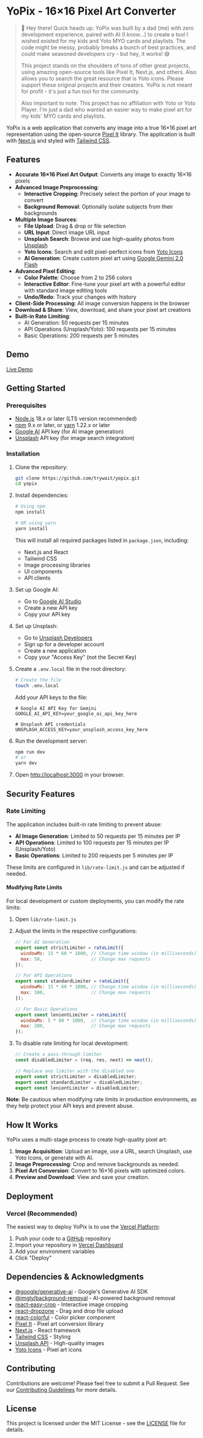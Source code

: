 # YoPix - 16×16 Pixel Art Converter

> 👋 Hey there! Quick heads up: YoPix was built by a dad (me) with zero development experience, paired with AI (I know...) to create a tool I wished existed for my kids and Yoto MYO cards and playlists. The code might be messy, probably breaks a bunch of best practices, and could make seasoned developers cry - but hey, it works! 😅
>
> This project stands on the shoulders of tons of other great projects, using amazing open-source tools like Pixel It, Next.js, and others. Also allows you to search the great resource that is Yoto icons. Please support these original projects and their creators. YoPix is not meant for profit - it's just a fun tool for the community.
>
> Also important to note: This project has no affiliation with Yoto or Yoto Player. I'm just a dad who wanted an easier way to make pixel art for my kids' MYO cards and playlists.

YoPix is a web application that converts any image into a true 16×16 pixel art representation using the open-source [Pixel It](https://github.com/giventofly/pixelit) library. The application is built with [Next.js](https://nextjs.org/) and styled with [Tailwind CSS](https://tailwindcss.com/).

## Features

- **Accurate 16×16 Pixel Art Output**: Converts any image to exactly 16×16 pixels
- **Advanced Image Preprocessing**:
  - **Interactive Cropping**: Precisely select the portion of your image to convert
  - **Background Removal**: Optionally isolate subjects from their backgrounds
- **Multiple Image Sources**:
  - **File Upload**: Drag & drop or file selection
  - **URL Input**: Direct image URL input
  - **Unsplash Search**: Browse and use high-quality photos from [Unsplash](https://unsplash.com)
  - **Yoto Icons**: Search and edit pixel-perfect icons from [Yoto Icons](https://www.yotoicons.com)
  - **AI Generation**: Create custom pixel art using [Google Gemini 2.0 Flash](https://ai.google.dev/gemini-api)
- **Advanced Pixel Editing**:
  - **Color Palette**: Choose from 2 to 256 colors
  - **Interactive Editor**: Fine-tune your pixel art with a powerful editor with standard image editing tools
  - **Undo/Redo**: Track your changes with history
- **Client-Side Processing**: All image conversion happens in the browser
- **Download & Share**: View, download, and share your pixel art creations
- **Built-in Rate Limiting**:
  - AI Generation: 50 requests per 15 minutes
  - API Operations (Unsplash/Yoto): 100 requests per 15 minutes
  - Basic Operations: 200 requests per 5 minutes

## Demo

[Live Demo](https://yopix.ordinarytools.com/)

## Getting Started

### Prerequisites

- [Node.js](https://nodejs.org/) 18.x or later (LTS version recommended)
- [npm](https://www.npmjs.com/) 9.x or later, or [yarn](https://yarnpkg.com/) 1.22.x or later
- [Google AI](https://ai.google.dev/) API key (for AI image generation)
- [Unsplash](https://unsplash.com/developers) API key (for image search integration)

### Installation

1. Clone the repository:
   ```bash
   git clone https://github.com/trywait/yopix.git
   cd yopix
   ```

2. Install dependencies:
   ```bash
   # Using npm
   npm install
   
   # OR using yarn
   yarn install
   ```

   This will install all required packages listed in `package.json`, including:
   - Next.js and React
   - Tailwind CSS
   - Image processing libraries
   - UI components
   - API clients

3. Set up Google AI:
   - Go to [Google AI Studio](https://aistudio.google.com/app/apikey)
   - Create a new API key
   - Copy your API key

4. Set up Unsplash:
   - Go to [Unsplash Developers](https://unsplash.com/developers)
   - Sign up for a developer account
   - Create a new application
   - Copy your "Access Key" (not the Secret Key)

5. Create a `.env.local` file in the root directory:
   ```bash
   # Create the file
   touch .env.local
   ```
   
   Add your API keys to the file:
   ```
   # Google AI API Key for Gemini
   GOOGLE_AI_API_KEY=your_google_ai_api_key_here

   # Unsplash API credentials
   UNSPLASH_ACCESS_KEY=your_unsplash_access_key_here
   ```

6. Run the development server:
   ```bash
   npm run dev
   # or
   yarn dev
   ```

7. Open [http://localhost:3000](http://localhost:3000) in your browser.

## Security Features

### Rate Limiting
The application includes built-in rate limiting to prevent abuse:

- **AI Image Generation**: Limited to 50 requests per 15 minutes per IP
- **API Operations**: Limited to 100 requests per 15 minutes per IP (Unsplash/Yoto)
- **Basic Operations**: Limited to 200 requests per 5 minutes per IP

These limits are configured in `lib/rate-limit.js` and can be adjusted if needed.

#### Modifying Rate Limits
For local development or custom deployments, you can modify the rate limits:

1. Open `lib/rate-limit.js`
2. Adjust the limits in the respective configurations:
   ```javascript
   // For AI Generation
   export const strictLimiter = rateLimit({
     windowMs: 15 * 60 * 1000, // Change time window (in milliseconds)
     max: 50,                  // Change max requests
   });

   // For API Operations
   export const standardLimiter = rateLimit({
     windowMs: 15 * 60 * 1000, // Change time window (in milliseconds)
     max: 100,                 // Change max requests
   });

   // For Basic Operations
   export const lenientLimiter = rateLimit({
     windowMs: 5 * 60 * 1000,  // Change time window (in milliseconds)
     max: 200,                 // Change max requests
   });
   ```

3. To disable rate limiting for local development:
   ```javascript
   // Create a pass-through limiter
   const disabledLimiter = (req, res, next) => next();
   
   // Replace any limiter with the disabled one
   export const strictLimiter = disabledLimiter;
   export const standardLimiter = disabledLimiter;
   export const lenientLimiter = disabledLimiter;
   ```

**Note**: Be cautious when modifying rate limits in production environments, as they help protect your API keys and prevent abuse.

## How It Works

YoPix uses a multi-stage process to create high-quality pixel art:

1. **Image Acquisition**: Upload an image, use a URL, search Unsplash, use Yoto Icons, or generate with AI.
2. **Image Preprocessing**: Crop and remove backgrounds as needed.
3. **Pixel Art Conversion**: Convert to 16×16 pixels with optimized colors.
4. **Preview and Download**: View and save your creation.

## Deployment

### Vercel (Recommended)

The easiest way to deploy YoPix is to use the [Vercel Platform](https://vercel.com):

1. Push your code to a [GitHub](https://github.com) repository
2. Import your repository in [Vercel Dashboard](https://vercel.com/dashboard)
3. Add your environment variables
4. Click "Deploy"

## Dependencies & Acknowledgments

- [@google/generative-ai](https://github.com/google/generative-ai) - Google's Generative AI SDK
- [@imgly/background-removal](https://github.com/imgly/background-removal) - AI-powered background removal
- [react-easy-crop](https://github.com/ricardo-ch/react-easy-crop) - Interactive image cropping
- [react-dropzone](https://github.com/react-dropzone/react-dropzone) - Drag and drop file upload
- [react-colorful](https://github.com/omgovich/react-colorful) - Color picker component
- [Pixel It](https://github.com/giventofly/pixelit) - Pixel art conversion library
- [Next.js](https://nextjs.org/) - React framework
- [Tailwind CSS](https://tailwindcss.com/) - Styling
- [Unsplash API](https://unsplash.com/developers) - High-quality images
- [Yoto Icons](https://www.yotoicons.com/) - Pixel art icons

## Contributing

Contributions are welcome! Please feel free to submit a Pull Request. See our [Contributing Guidelines](CONTRIBUTING.md) for more details.

## License

This project is licensed under the MIT License - see the [LICENSE](LICENSE) file for details.
